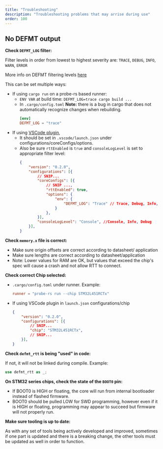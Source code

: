 ```yaml
---
title: "Troubleshooting"
description: "Troubleshooting problems that may arrise during use"
order: 100
---
```


## No DEFMT output

**Check `DEFMT_LOG` filter:**

Filter levels in order from lowest to highest severity are: `TRACE`, `DEBUG`, `INFO`, `WARN`, `ERROR`

More info on DEFMT filtering levels [here](https://defmt.ferrous-systems.com/filtering.html)

This can be set multiple ways:
- If using `cargo run` on a probe-rs based runner:
  - `ENV VAR` at build time: `DEFMT_LOG=trace cargo build ...`
  - In `.cargo/config.toml` **Note:** there is a bug in cargo that does not automatically recognize changes when rebuilding.
    ```toml
    [env]
    DEFMT_LOG = "trace"
    ```
- If using [VSCode plugin](https://probe.rs/docs/tools/vscode/),
  - It should be set in `.vscode/launch.json` under configurations/coreConfigs/options.
  - Also be sure `rttEnabled` is `true` and `consoleLogLevel` is set to appropriate filter level:
    ```json
    {
        "version": "0.2.0",
        "configurations": [{
            // SNIP...
            "coreConfigs": [{
                // SNIP ...,
                "rttEnabled": true,
                "options": {
                    "env": {
                        "DEFMT_LOG": "Trace" // Trace, Debug, Info, Warn, Error
                    }
                },
            }],
            "consoleLogLevel": "Console", //Console, Info, Debug
        }],
    }
    ```


**Check `memory.x` file is correct:**

- Make sure origin offsets are correct according to datasheet/ application
- Make sure lengths are correct according to datasheet/application
- Note: Lower values for RAM are OK, but values that exceed the chip's spec will cause a crash and not allow RTT to connect.


**Check correct Chip selected:**

- `.cargo/config.toml` under runner. Example:
    ``` toml
    runner = "probe-rs run --chip STM32L451RCTx"
    ```
- If using VSCode plugin in `launch.json` configurations/chip
    ```json
    {
        "version": "0.2.0",
        "configurations": [{
            // SNIP...
            "chip": "STM32L451RCTx",
            // SNIP...
        }],
    }
    ```

**Check `defmt_rtt` is being "used" in code:**

If not, it will not be linked during compile. Example:
```rust
use defmt_rtt as _;
```

**On STM32 series chips, check the state of the `BOOT0` pin:**

- If BOOT0 is HIGH or floating, the core will run from internal bootloader instead of flashed firmware.
- BOOT0 should be pulled LOW for SWD programming, however even if it is HIGH or floating, programming may appear to succeed but firmware will not properly run.

**Make sure tooling is up to date:**

As with any set of tools being actively developed and improved, sometimes if one part is updated and there is a breaking change, the other tools must be updated as well in order to function.
